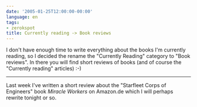 ```yaml
---
date: '2005-01-25T12:00:00-00:00'
language: en
tags:
- zerokspot
title: Currently reading -> Book reviews
---
```



I don't have enough time to write everything about the books I'm currently reading, so I decided the rename the "Currently Reading" category to "Book reviews". In there you will find short reviews of books (and of course the "Currently reading" articles) :-)

-------------------------------



Last week I've written a short review about the "Starfleet Corps of Engineers" book <cite>Miracle Workers</cite> on Amazon.de which I will perhaps rewrite tonight or so.



